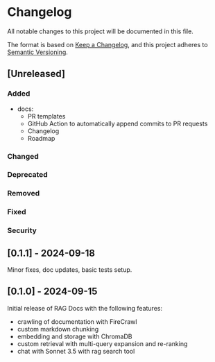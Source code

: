 # Changelog

All notable changes to this project will be documented in this file.

The format is based on [Keep a Changelog](https://keepachangelog.com/en/1.0.0/),
and this project adheres to [Semantic Versioning](https://semver.org/spec/v2.0.0.html).

## [Unreleased]

### Added
- docs:
    - PR templates
    - GitHub Action to automatically append commits to PR requests
    - Changelog
    - Roadmap


### Changed

### Deprecated

### Removed

### Fixed

### Security

## [0.1.1] - 2024-09-18
Minor fixes, doc updates, basic tests setup.

## [0.1.0] - 2024-09-15
Initial release of RAG Docs with the following features:
  - crawling of documentation with FireCrawl
  - custom markdown chunking
  - embedding and storage with ChromaDB
  - custom retrieval with multi-query expansion and re-ranking
  - chat with Sonnet 3.5 with rag search tool
